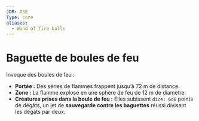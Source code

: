 ```yaml
---
JDR: OSE
Type: core
aliases:
  - Wand of fire balls
---
```

# Baguette de boules de feu

Invoque des boules de feu :

- **Portée :** Des séries de flammes frappent jusqu’à 72 m de distance.
- **Zone :** La flamme explose en une sphère de feu de 12 m de diamètre.
- **Créatures prises dans la boule de feu :** Elles subissent `dice: 6d6` points de dégâts, un jet de **sauvegarde contre les baguettes** réussi divisant les dégâts par deux.